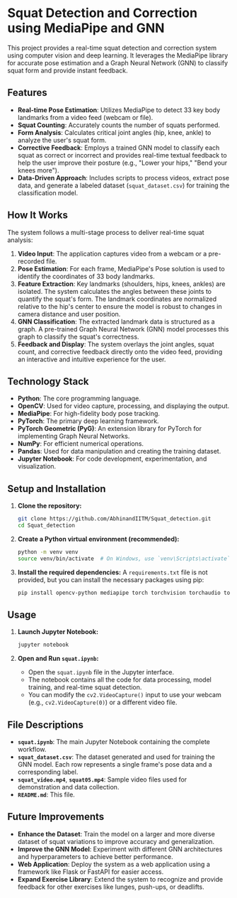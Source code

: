 # Squat Detection and Correction using MediaPipe and GNN

This project provides a real-time squat detection and correction system using computer vision and deep learning. It leverages the MediaPipe library for accurate pose estimation and a Graph Neural Network (GNN) to classify squat form and provide instant feedback.

## Features

- **Real-time Pose Estimation**: Utilizes MediaPipe to detect 33 key body landmarks from a video feed (webcam or file).
- **Squat Counting**: Accurately counts the number of squats performed.
- **Form Analysis**: Calculates critical joint angles (hip, knee, ankle) to analyze the user's squat form.
- **Corrective Feedback**: Employs a trained GNN model to classify each squat as correct or incorrect and provides real-time textual feedback to help the user improve their posture (e.g., "Lower your hips," "Bend your knees more").
- **Data-Driven Approach**: Includes scripts to process videos, extract pose data, and generate a labeled dataset (`squat_dataset.csv`) for training the classification model.

## How It Works

The system follows a multi-stage process to deliver real-time squat analysis:

1.  **Video Input**: The application captures video from a webcam or a pre-recorded file.
2.  **Pose Estimation**: For each frame, MediaPipe's Pose solution is used to identify the coordinates of 33 body landmarks.
3.  **Feature Extraction**: Key landmarks (shoulders, hips, knees, ankles) are isolated. The system calculates the angles between these joints to quantify the squat's form. The landmark coordinates are normalized relative to the hip's center to ensure the model is robust to changes in camera distance and user position.
4.  **GNN Classification**: The extracted landmark data is structured as a graph. A pre-trained Graph Neural Network (GNN) model processes this graph to classify the squat's correctness.
5.  **Feedback and Display**: The system overlays the joint angles, squat count, and corrective feedback directly onto the video feed, providing an interactive and intuitive experience for the user.

## Technology Stack

- **Python**: The core programming language.
- **OpenCV**: Used for video capture, processing, and displaying the output.
- **MediaPipe**: For high-fidelity body pose tracking.
- **PyTorch**: The primary deep learning framework.
- **PyTorch Geometric (PyG)**: An extension library for PyTorch for implementing Graph Neural Networks.
- **NumPy**: For efficient numerical operations.
- **Pandas**: Used for data manipulation and creating the training dataset.
- **Jupyter Notebook**: For code development, experimentation, and visualization.

## Setup and Installation

1.  **Clone the repository:**
    ```bash
    git clone https://github.com/AbhinandIITM/Squat_detection.git
    cd Squat_detection
    ```

2.  **Create a Python virtual environment (recommended):**
    ```bash
    python -m venv venv
    source venv/bin/activate  # On Windows, use `venv\Scripts\activate`
    ```

3.  **Install the required dependencies:**
    A `requirements.txt` file is not provided, but you can install the necessary packages using pip:
    ```bash
    pip install opencv-python mediapipe torch torchvision torchaudio torch-geometric pandas jupyter ultralytics
    ```

## Usage

1.  **Launch Jupyter Notebook:**
    ```bash
    jupyter notebook
    ```

2.  **Open and Run `squat.ipynb`:**
    - Open the `squat.ipynb` file in the Jupyter interface.
    - The notebook contains all the code for data processing, model training, and real-time squat detection.
    - You can modify the `cv2.VideoCapture()` input to use your webcam (e.g., `cv2.VideoCapture(0)`) or a different video file.

## File Descriptions

- **`squat.ipynb`**: The main Jupyter Notebook containing the complete workflow.
- **`squat_dataset.csv`**: The dataset generated and used for training the GNN model. Each row represents a single frame's pose data and a corresponding label.
- **`squat_video.mp4`**, **`squat05.mp4`**: Sample video files used for demonstration and data collection.
- **`README.md`**: This file.

## Future Improvements

- **Enhance the Dataset**: Train the model on a larger and more diverse dataset of squat variations to improve accuracy and generalization.
- **Improve the GNN Model**: Experiment with different GNN architectures and hyperparameters to achieve better performance.
- **Web Application**: Deploy the system as a web application using a framework like Flask or FastAPI for easier access.
- **Expand Exercise Library**: Extend the system to recognize and provide feedback for other exercises like lunges, push-ups, or deadlifts.
